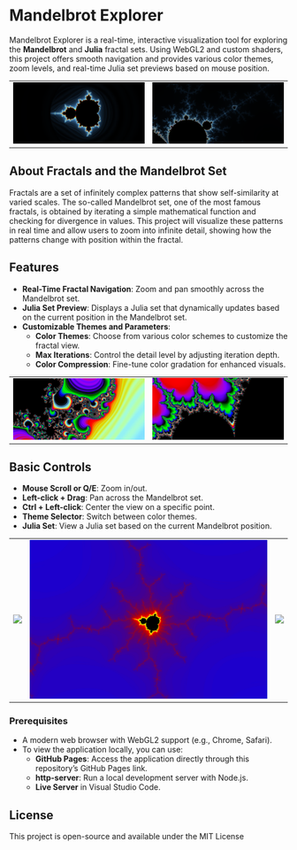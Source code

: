 # Mandelbrot Explorer

Mandelbrot Explorer is a real-time, interactive visualization tool for exploring the **Mandelbrot** and **Julia** fractal sets. Using WebGL2 and custom shaders, this project offers smooth navigation and provides various color themes, zoom levels, and real-time Julia set previews based on mouse position.

<table>
  <tr>
    <td align="center"><img src="https://github.com/VyvaHart/MandelbrotGL/blob/main/assets/description4.png" width="100%"></td>
    <td align="center"><img src="https://github.com/VyvaHart/MandelbrotGL/blob/main/assets/description5.png" width="100%"></td>
  </tr>
</table>

## About Fractals and the Mandelbrot Set

Fractals are a set of infinitely complex patterns that show self-similarity at varied scales. The so-called Mandelbrot set, one of the most famous fractals, is obtained by iterating a simple mathematical function and checking for divergence in values. This project will visualize these patterns in real time and allow users to zoom into infinite detail, showing how the patterns change with position within the fractal.

## Features

- **Real-Time Fractal Navigation**: Zoom and pan smoothly across the Mandelbrot set.
- **Julia Set Preview**: Displays a Julia set that dynamically updates based on the current position in the Mandelbrot set.
- **Customizable Themes and Parameters**:
  - **Color Themes**: Choose from various color schemes to customize the fractal view.
  - **Max Iterations**: Control the detail level by adjusting iteration depth.
  - **Color Compression**: Fine-tune color gradation for enhanced visuals.
<table>
  <tr>
    <td align="center"><img src="https://github.com/VyvaHart/MandelbrotGL/blob/main/assets/description3.png" width="100%"></td>
    <td align="center"><img src="https://github.com/VyvaHart/MandelbrotGL/blob/main/assets/description6.png" width="100%"></td>
  </tr>
</table>

## Basic Controls

- **Mouse Scroll or Q/E**: Zoom in/out.
- **Left-click + Drag**: Pan across the Mandelbrot set.
- **Ctrl + Left-click**: Center the view on a specific point.
- **Theme Selector**: Switch between color themes.
- **Julia Set**: View a Julia set based on the current Mandelbrot position.

<table>
  <tr>
    <td align="center"><img src="https://github.com/VyvaHart/MandelbrotGL/blob/main/assets/description2.gif" width="100%"></td>
    <td align="center"><img src="https://github.com/VyvaHart/MandelbrotGL/blob/main/assets/description1.gif" width="100%"></td>
    <td align="center"><img src="https://github.com/VyvaHart/MandelbrotGL/blob/main/assets/description7.gif" width="100%"></td>
  </tr>
</table>

### Prerequisites

- A modern web browser with WebGL2 support (e.g., Chrome, Safari).
- To view the application locally, you can use:
  - **GitHub Pages**: Access the application directly through this repository’s GitHub Pages link.
  - **http-server**: Run a local development server with Node.js.
  - **Live Server** in Visual Studio Code.

## License

This project is open-source and available under the MIT License

